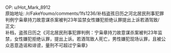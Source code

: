 
OP: u/Hot_Mark_8912  
原始地址: /r/FakeYoumo/comments/1fs1236/补档盗孩日历之河北居民刑事犯罪判例宁枭章持刀故意谋杀案被判23年监禁女性嫌犯拒绝认罪提出上诉若酒驾致/  
正文:  
补档，盗孩日历之《河北居民刑事犯罪判例：宁枭章持刀故意谋杀案被判23年监禁，女性嫌犯拒绝认罪，提出上诉。若酒驾致人死亡，男性嫌犯现场认罪，且被公众恶意造谣和诽谤，量刑不可超过宁枭章》  

